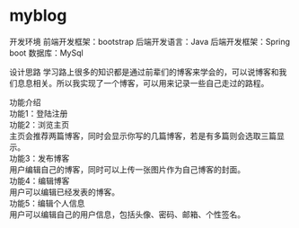 # myblog
开发环境
前端开发框架：bootstrap
后端开发语言：Java
后端开发框架：Spring boot
数据库：MySql

设计思路
学习路上很多的知识都是通过前辈们的博客来学会的，可以说博客和我们息息相关。所以我实现了一个博客，可以用来记录一些自己走过的路程。

功能介绍    
功能1：登陆注册    
功能2：浏览主页    
主页会推荐两篇博客，同时会显示你写的几篇博客，若是有多篇则会选取三篇显示。    
功能3：发布博客    
用户编辑自己的博客，同时可以上传一张图片作为自己博客的封面。    
功能4：编辑博客    
用户可以编辑已经发表的博客。    
功能5：编辑个人信息    
用户可以编辑自己的用户信息，包括头像、密码、邮箱、个性签名。    
 
